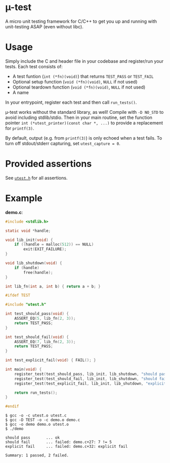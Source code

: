 # µ-test

A micro unit testing framework for C/C++ to get you up and running with unit-testing ASAP (even without libc).

# Usage

Simply include the C and header file in your codebase and register/run your tests. Each test
consists of:

* A test funtion (`int (*fn)(void)`) that returns `TEST_PASS` or `TEST_FAIL`
* Optional setup function (`void (*fn)(void)`, `NULL` if not used)
* Optional teardown function (`void (*fn)(void)`, `NULL` if not used)
* A name

In your entrypoint, register each test and then call `run_tests()`.

µ-test works without the standard library, as well! Compile with `-D NO_STD` to avoid including
stdlib/stdio. Then in your main routine, set the function pointer `int (*utest_printer)(const char *, ...)`
to provide a replacement for `printf(3)`.

By default, output (e.g. from `printf(3)`) is only echoed when a test fails. To turn off stdout/stderr capturing, set
`utest_capture = 0`.

# Provided assertions

See [`utest.h`](./utest.h) for all assertions.

# Example

**demo.c**:

```c
#include <stdlib.h>

static void *handle;

void lib_init(void) {
    if ((handle = malloc(512)) == NULL)
        exit(EXIT_FAILURE);
}

void lib_shutdown(void) {
    if (handle)
        free(handle);
}

int lib_fn(int a, int b) { return a + b; }

#ifdef TEST

#include "utest.h"

int test_should_pass(void) {
    ASSERT_EQ(5, lib_fn(2, 3));
    return TEST_PASS;
}

int test_should_fail(void) {
    ASSERT_EQ(7, lib_fn(2, 3));
    return TEST_PASS;
}

int test_explicit_fail(void) { FAIL(); }

int main(void) {
    register_test(test_should_pass, lib_init, lib_shutdown, "should pass");
    register_test(test_should_fail, lib_init, lib_shutdown, "should fail");
    register_test(test_explicit_fail, lib_init, lib_shutdown, "explicit fail");

    return run_tests();
}

#endif
```

```
$ gcc -o -c utest.o utest.c
$ gcc -D TEST -o -c demo.o demo.c
$ gcc -o demo demo.o utest.o
$ ./demo

should pass       ... ok
should fail       ... failed: demo.c+27: 7 != 5
explicit fail     ... failed: demo.c+32: explicit fail

Summary: 1 passed, 2 failed.
```

